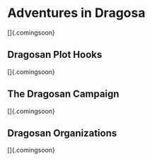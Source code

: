 # Adventures in Dragosa

[]{.comingsoon}

## Dragosan Plot Hooks

[]{.comingsoon}

## The Dragosan Campaign

[]{.comingsoon}

## Dragosan Organizations

[]{.comingsoon}

